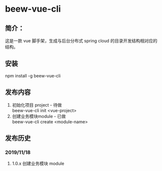 # beew-vue-cli

## 简介：
  这是一款 vue 脚手架，生成与后台分布式 spring cloud 的目录开发结构相对应的结构。
  
## 安装
  npm install -g beew-vue-cli
## 发布内容
  1. 初始化项目 project - 待做 <br/>
    beew-vue-cli init &lt;vue-project&gt; <br/>
  2. 创建业务模块module - 已做<br/>
    beew-vue-cli create &lt;module-name&gt; <br/>

## 发布历史
### 2019/11/18
  1. 1.0.x 创建业务模块 module
